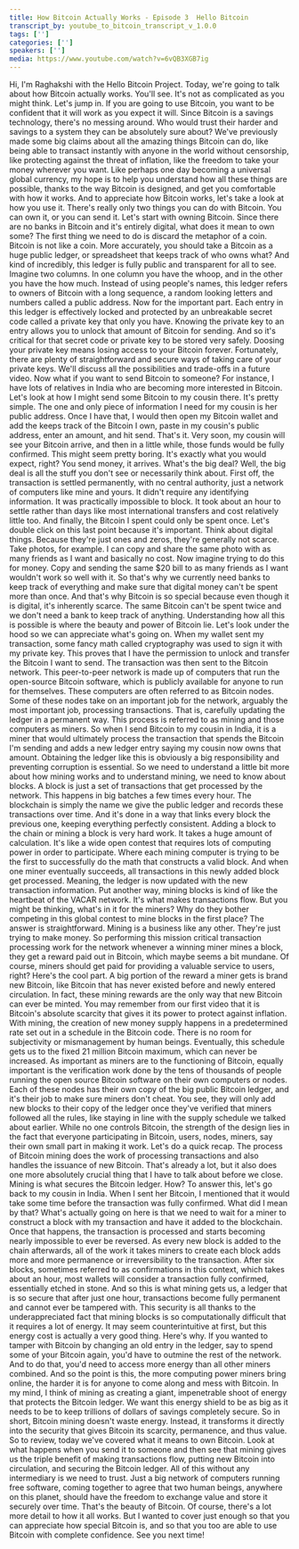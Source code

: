 ```yaml
---
title: How Bitcoin Actually Works - Episode 3  Hello Bitcoin
transcript_by: youtube_to_bitcoin_transcript_v_1.0.0
tags: ['']
categories: ['']
speakers: ['']
media: https://www.youtube.com/watch?v=6vQB3XGB7ig
---
```


 Hi, I'm Raghakshi with the Hello Bitcoin Project. Today, we're going to talk about how Bitcoin actually works. You'll see. It's not as complicated as you might think. Let's jump in. If you are going to use Bitcoin, you want to be confident that it will work as you expect it will. Since Bitcoin is a savings technology, there's no messing around. Who would trust their harder and savings to a system they can be absolutely sure about? We've previously made some big claims about all the amazing things Bitcoin can do, like being able to transact instantly with anyone in the world without censorship, like protecting against the threat of inflation, like the freedom to take your money wherever you want. Like perhaps one day becoming a universal global currency, my hope is to help you understand how all these things are possible, thanks to the way Bitcoin is designed, and get you comfortable with how it works. And to appreciate how Bitcoin works, let's take a look at how you use it. There's really only two things you can do with Bitcoin. You can own it, or you can send it. Let's start with owning Bitcoin. Since there are no banks in Bitcoin and it's entirely digital, what does it mean to own some? The first thing we need to do is discard the metaphor of a coin. Bitcoin is not like a coin. More accurately, you should take a Bitcoin as a huge public ledger, or spreadsheet that keeps track of who owns what? And kind of incredibly, this ledger is fully public and transparent for all to see. Imagine two columns. In one column you have the whoop, and in the other you have the how much. Instead of using people's names, this ledger refers to owners of Bitcoin with a long sequence, a random looking letters and numbers called a public address. Now for the important part. Each entry in this ledger is effectively locked and protected by an unbreakable secret code called a private key that only you have. Knowing the private key to an entry allows you to unlock that amount of Bitcoin for sending. And so it's critical for that secret code or private key to be stored very safely. Doosing your private key means losing access to your Bitcoin forever. Fortunately, there are plenty of straightforward and secure ways of taking care of your private keys. We'll discuss all the possibilities and trade-offs in a future video. Now what if you want to send Bitcoin to someone? For instance, I have lots of relatives in India who are becoming more interested in Bitcoin. Let's look at how I might send some Bitcoin to my cousin there. It's pretty simple. The one and only piece of information I need for my cousin is her public address. Once I have that, I would then open my Bitcoin wallet and add the keeps track of the Bitcoin I own, paste in my cousin's public address, enter an amount, and hit send. That's it. Very soon, my cousin will see your Bitcoin arrive, and then in a little while, those funds would be fully confirmed. This might seem pretty boring. It's exactly what you would expect, right? You send money, it arrives. What's the big deal? Well, the big deal is all the stuff you don't see or necessarily think about. First off, the transaction is settled permanently, with no central authority, just a network of computers like mine and yours. It didn't require any identifying information. It was practically impossible to block. It took about an hour to settle rather than days like most international transfers and cost relatively little too. And finally, the Bitcoin I spent could only be spent once. Let's double click on this last point because it's important. Think about digital things. Because they're just ones and zeros, they're generally not scarce. Take photos, for example. I can copy and share the same photo with as many friends as I want and basically no cost. Now imagine trying to do this for money. Copy and sending the same $20 bill to as many friends as I want wouldn't work so well with it. So that's why we currently need banks to keep track of everything and make sure that digital money can't be spent more than once. And that's why Bitcoin is so special because even though it is digital, it's inherently scarce. The same Bitcoin can't be spent twice and we don't need a bank to keep track of anything. Understanding how all this is possible is where the beauty and power of Bitcoin lie. Let's look under the hood so we can appreciate what's going on. When my wallet sent my transaction, some fancy math called cryptography was used to sign it with my private key. This proves that I have the permission to unlock and transfer the Bitcoin I want to send. The transaction was then sent to the Bitcoin network. This peer-to-peer network is made up of computers that run the open-source Bitcoin software, which is publicly available for anyone to run for themselves. These computers are often referred to as Bitcoin nodes. Some of these nodes take on an important job for the network, arguably the most important job, processing transactions. That is, carefully updating the ledger in a permanent way. This process is referred to as mining and those computers as miners. So when I send Bitcoin to my cousin in India, it is a miner that would ultimately process the transaction that spends the Bitcoin I'm sending and adds a new ledger entry saying my cousin now owns that amount. Obtaining the ledger like this is obviously a big responsibility and preventing corruption is essential. So we need to understand a little bit more about how mining works and to understand mining, we need to know about blocks. A block is just a set of transactions that get processed by the network. This happens in big batches a few times every hour. The blockchain is simply the name we give the public ledger and records these transactions over time. And it's done in a way that links every block the previous one, keeping everything perfectly consistent. Adding a block to the chain or mining a block is very hard work. It takes a huge amount of calculation. It's like a wide open contest that requires lots of computing power in order to participate. Where each mining computer is trying to be the first to successfully do the math that constructs a valid block. And when one miner eventually succeeds, all transactions in this newly added block get processed. Meaning, the ledger is now updated with the new transaction information. Put another way, mining blocks is kind of like the heartbeat of the VACAR network. It's what makes transactions flow. But you might be thinking, what's in it for the miners? Why do they bother competing in this global contest to mine blocks in the first place? The answer is straightforward. Mining is a business like any other. They're just trying to make money. So performing this mission critical transaction processing work for the network whenever a winning miner mines a block, they get a reward paid out in Bitcoin, which maybe seems a bit mundane. Of course, miners should get paid for providing a valuable service to users, right? Here's the cool part. A big portion of the reward a miner gets is brand new Bitcoin, like Bitcoin that has never existed before and newly entered circulation. In fact, these mining rewards are the only way that new Bitcoin can ever be minted. You may remember from our first video that it is Bitcoin's absolute scarcity that gives it its power to protect against inflation. With mining, the creation of new money supply happens in a predetermined rate set out in a schedule in the Bitcoin code. There is no room for subjectivity or mismanagement by human beings. Eventually, this schedule gets us to the fixed 21 million Bitcoin maximum, which can never be increased. As important as miners are to the functioning of Bitcoin, equally important is the verification work done by the tens of thousands of people running the open source Bitcoin software on their own computers or nodes. Each of these nodes has their own copy of the big public Bitcoin ledger, and it's their job to make sure miners don't cheat. You see, they will only add new blocks to their copy of the ledger once they've verified that miners followed all the rules, like staying in line with the supply schedule we talked about earlier. While no one controls Bitcoin, the strength of the design lies in the fact that everyone participating in Bitcoin, users, nodes, miners, say their own small part in making it work. Let's do a quick recap. The process of Bitcoin mining does the work of processing transactions and also handles the issuance of new Bitcoin. That's already a lot, but it also does one more absolutely crucial thing that I have to talk about before we close. Mining is what secures the Bitcoin ledger. How? To answer this, let's go back to my cousin in India. When I sent her Bitcoin, I mentioned that it would take some time before the transaction was fully confirmed. What did I mean by that? What's actually going on here is that we need to wait for a miner to construct a block with my transaction and have it added to the blockchain. Once that happens, the transaction is processed and starts becoming nearly impossible to ever be reversed. As every new block is added to the chain afterwards, all of the work it takes miners to create each block adds more and more permanence or irreversibility to the transaction. After six blocks, sometimes referred to as confirmations in this context, which takes about an hour, most wallets will consider a transaction fully confirmed, essentially etched in stone. And so this is what mining gets us, a ledger that is so secure that after just one hour, transactions become fully permanent and cannot ever be tampered with. This security is all thanks to the underappreciated fact that mining blocks is so computationally difficult that it requires a lot of energy. It may seem counterintuitive at first, but this energy cost is actually a very good thing. Here's why. If you wanted to tamper with Bitcoin by changing an old entry in the ledger, say to spend some of your Bitcoin again, you'd have to outmine the rest of the network. And to do that, you'd need to access more energy than all other miners combined. And so the point is this, the more computing power miners bring online, the harder it is for anyone to come along and mess with Bitcoin. In my mind, I think of mining as creating a giant, impenetrable shoot of energy that protects the Bitcoin ledger. We want this energy shield to be as big as it needs to be to keep trillions of dollars of savings completely secure. So in short, Bitcoin mining doesn't waste energy. Instead, it transforms it directly into the security that gives Bitcoin its scarcity, permanence, and thus value. So to review, today we've covered what it means to own Bitcoin. Look at what happens when you send it to someone and then see that mining gives us the triple benefit of making transactions flow, putting new Bitcoin into circulation, and securing the Bitcoin ledger. All of this without any intermediary is we need to trust. Just a big network of computers running free software, coming together to agree that two human beings, anywhere on this planet, should have the freedom to exchange value and store it securely over time. That's the beauty of Bitcoin. Of course, there's a lot more detail to how it all works. But I wanted to cover just enough so that you can appreciate how special Bitcoin is, and so that you too are able to use Bitcoin with complete confidence. See you next time!

